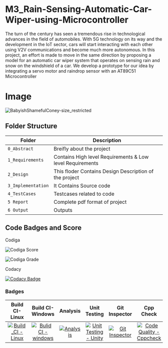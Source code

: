 # M3_Rain-Sensing-Automatic-Car-Wiper-using-Microcontroller

The turn of the century has seen a tremendous rise in technological advances in the field of 
automobiles. With 5G technology on its way and the development in the IoT sector, cars will 
start interacting with each other using V2V communications and become much more 
autonomous. In this project, an effort is made to move in the same direction by proposing a 
model for an automatic car wiper system that operates on sensing rain and snow on the 
windshield of a car. We develop a prototype for our idea by integrating a servo motor and 
raindrop sensor with an AT89C51 Microcontroller

# Image
![BabyishShamefulConey-size_restricted](https://user-images.githubusercontent.com/101176652/168479485-8531902f-2e32-4cd7-844f-cabdb1320505.gif)

## Folder Structure
|Folder             | Description |
|-------------------| -----------------------------------------|
| `0_Abstract`      | Breifly about the project |
| `1_Requirements`  | Contains High level Requirements & Low level Requirements  |
| `2_Design`        | This floder Contains Design Description of the project |
| `3_Implementation`| It Contains Source code |
| `4_TestCases`     | Testcases related to code |
| `5 Report`        | Complete pdf format of project |
| `6 Output`        | Outputs |

## Code Badges and Score

Codiga

![Codiga Score](https://api.codiga.io/project/33561/score/svg)

![Codiga Grade](https://api.codiga.io/project/33561/status/svg)

Codacy

[![Codacy Badge](https://app.codacy.com/project/badge/Grade/2e405786841e4c599a70f61b8b806812)](https://www.codacy.com/gh/sushmithanv9535356798/M3_Rain-Sensing-Automatic-Car-Wiper-using-Microcontroller/dashboard?utm_source=github.com&amp;utm_medium=referral&amp;utm_content=sushmithanv9535356798/M3_Rain-Sensing-Automatic-Car-Wiper-using-Microcontroller&amp;utm_campaign=Badge_Grade)

### Badges
|Build CI-Linux|Build CI-Windows|Analysis|Unit Testing |Git Inspector| Cpp Check |
|:--:|:--:|:--:|:--:|:--:| :--:|
|[![Build_CI - Linux](https://github.com/sushmithanv9535356798/M3_Rain-Sensing-Automatic-Car-Wiper-using-Microcontroller/actions/workflows/Linux.yml/badge.svg)](https://github.com/sushmithanv9535356798/M3_Rain-Sensing-Automatic-Car-Wiper-using-Microcontroller/actions/workflows/Linux.yml)|[![Bulid CI - windows](https://github.com/sushmithanv9535356798/M3_Rain-Sensing-Automatic-Car-Wiper-using-Microcontroller/actions/workflows/Windows.yml/badge.svg)](https://github.com/sushmithanv9535356798/M3_Rain-Sensing-Automatic-Car-Wiper-using-Microcontroller/actions/workflows/Windows.yml)|[![Analysis](https://github.com/sushmithanv9535356798/M3_Rain-Sensing-Automatic-Car-Wiper-using-Microcontroller/actions/workflows/analysis.yml/badge.svg)](https://github.com/sushmithanv9535356798/M3_Rain-Sensing-Automatic-Car-Wiper-using-Microcontroller/actions/workflows/analysis.yml)|[![Unit Testing - Unity](https://github.com/sushmithanv9535356798/M3_Rain-Sensing-Automatic-Car-Wiper-using-Microcontroller/actions/workflows/unit_test.yml/badge.svg)](https://github.com/sushmithanv9535356798/M3_Rain-Sensing-Automatic-Car-Wiper-using-Microcontroller/actions/workflows/unit_test.yml)|[![Git Inspector](https://github.com/sushmithanv9535356798/M3_Rain-Sensing-Automatic-Car-Wiper-using-Microcontroller/actions/workflows/git_insp.yml/badge.svg)](https://github.com/sushmithanv9535356798/M3_Rain-Sensing-Automatic-Car-Wiper-using-Microcontroller/actions/workflows/git_insp.yml)|[![Code Quality - Cppcheck](https://github.com/sushmithanv9535356798/M3_Rain-Sensing-Automatic-Car-Wiper-using-Microcontroller/actions/workflows/c-cpp.yml/badge.svg)](https://github.com/sushmithanv9535356798/M3_Rain-Sensing-Automatic-Car-Wiper-using-Microcontroller/actions/workflows/c-cpp.yml)
